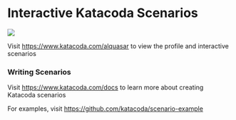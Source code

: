 # Interactive Katacoda Scenarios

[![](http://shields.katacoda.com/katacoda/alquasar/count.svg)](https://www.katacoda.com/alquasar "Get your profile on Katacoda.com")

Visit https://www.katacoda.com/alquasar to view the profile and interactive scenarios

### Writing Scenarios
Visit https://www.katacoda.com/docs to learn more about creating Katacoda scenarios

For examples, visit https://github.com/katacoda/scenario-example

